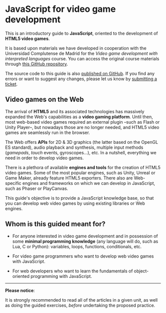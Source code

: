# JavaScript for video game development

This is an introductory guide to **JavaScript**, oriented to the development of **HTML5 video games**.

It is based upon materials we have developed in cooperation with the Universidad Complutense de Madrid for the _Video game development with interpreted languages_ course. You can access the original course materials through [this GitHub repository](https://github.com/clnznr/pvli2017).

The source code to this guide is also [published on GitHub](https://github.com/mozdevs/js-for-gamedev/). If you find any errors or want to suggest any changes, please let us know by [submitting a ticket](https://github.com/mozdevs/js-for-gamedev/issues).

## Video games on the Web

The arrival of **HTML5** and its associated technologies has massively expanded the Web's capabilities as a **video gaming platform**. Until then, most web-based video games required an external plugin –such as Flash or Unity Player–, but nowadays those are no longer needed, and HTML5 video games are seamlessly run in the browser.

The Web offers **APIs** for 2D & 3D graphics (the latter based on the OpenGL ES standard), audio playback and synthesis, multiple input methods (_gamepads_, _touch_ events, gyroscopes…), etc. In a nutshell, everything we need in order to develop video games.

There is a plethora of available **engines and tools** for the creation of HTML5 video games. Some of the most popular engines, such as Unity, Unreal or Game Maker, already feature HTML5 exporters. There also are Web-specific engines and frameworks on which we can develop in JavaScript, such as Phaser or PlayCanvas.

This guide's objective is to provide a JavaScript knowledge base, so that you can develop web video games by using existing libraries or Web engines.

## Whom is this guided meant for?

- For anyone interested in video game development and in possession of some **minimal programming knowledge** (any language will do, such as Lua, C or Python): variables, loops, functions, conditionals, etc.

- For video game programmers who want to develop web video games with JavaScript.

- For web developers who want to learn the fundamentals of object-oriented programming with JavaScript.

---

**Please notice**:

It is strongly recommended to read all of the articles in a given unit, as well as doing the guided exercises, _before_ undertaking the proposed practice.

